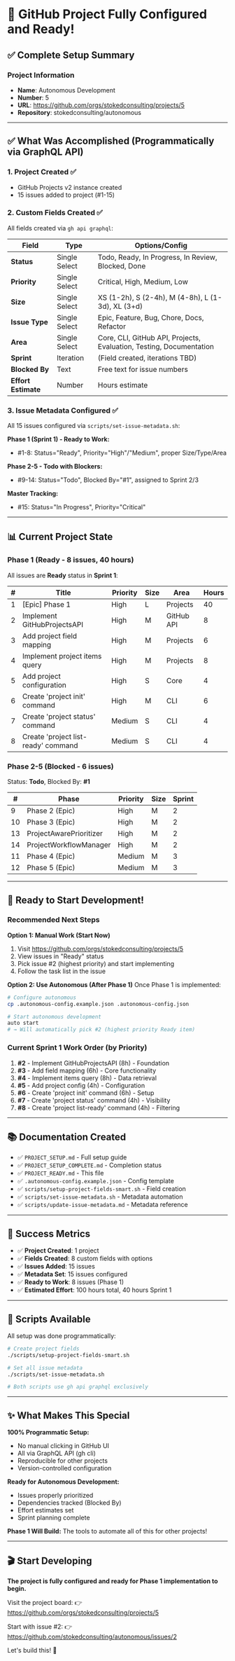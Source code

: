 # 🎉 GitHub Project Fully Configured and Ready!

## ✅ Complete Setup Summary

### Project Information
- **Name**: Autonomous Development  
- **Number**: 5
- **URL**: https://github.com/orgs/stokedconsulting/projects/5
- **Repository**: stokedconsulting/autonomous

---

## ✅ What Was Accomplished (Programmatically via GraphQL API)

### 1. Project Created ✅
- GitHub Projects v2 instance created
- 15 issues added to project (#1-15)

### 2. Custom Fields Created ✅
All fields created via `gh api graphql`:

| Field | Type | Options/Config |
|-------|------|----------------|
| **Status** | Single Select | Todo, Ready, In Progress, In Review, Blocked, Done |
| **Priority** | Single Select | Critical, High, Medium, Low |
| **Size** | Single Select | XS (1-2h), S (2-4h), M (4-8h), L (1-3d), XL (3+d) |
| **Issue Type** | Single Select | Epic, Feature, Bug, Chore, Docs, Refactor |
| **Area** | Single Select | Core, CLI, GitHub API, Projects, Evaluation, Testing, Documentation |
| **Sprint** | Iteration | (Field created, iterations TBD) |
| **Blocked By** | Text | Free text for issue numbers |
| **Effort Estimate** | Number | Hours estimate |

### 3. Issue Metadata Configured ✅
All 15 issues configured via `scripts/set-issue-metadata.sh`:

**Phase 1 (Sprint 1) - Ready to Work:**
- #1-8: Status="Ready", Priority="High"/"Medium", proper Size/Type/Area

**Phase 2-5 - Todo with Blockers:**
- #9-14: Status="Todo", Blocked By="#1", assigned to Sprint 2/3

**Master Tracking:**
- #15: Status="In Progress", Priority="Critical"

---

## 📊 Current Project State

### Phase 1 (Ready - 8 issues, 40 hours)
All issues are **Ready** status in **Sprint 1**:

| # | Title | Priority | Size | Area | Hours |
|---|-------|----------|------|------|-------|
| 1 | [Epic] Phase 1 | High | L | Projects | 40 |
| 2 | Implement GitHubProjectsAPI | High | M | GitHub API | 8 |
| 3 | Add project field mapping | High | M | Projects | 6 |
| 4 | Implement project items query | High | M | Projects | 8 |
| 5 | Add project configuration | High | S | Core | 4 |
| 6 | Create 'project init' command | High | M | CLI | 6 |
| 7 | Create 'project status' command | Medium | S | CLI | 4 |
| 8 | Create 'project list-ready' command | Medium | S | CLI | 4 |

### Phase 2-5 (Blocked - 6 issues)
Status: **Todo**, Blocked By: **#1**

| # | Phase | Priority | Size | Sprint |
|---|-------|----------|------|--------|
| 9 | Phase 2 (Epic) | High | M | 2 |
| 10 | Phase 3 (Epic) | High | M | 2 |
| 13 | ProjectAwarePrioritizer | High | M | 2 |
| 14 | ProjectWorkflowManager | High | M | 2 |
| 11 | Phase 4 (Epic) | Medium | M | 3 |
| 12 | Phase 5 (Epic) | Medium | M | 3 |

---

## 🚀 Ready to Start Development!

### Recommended Next Steps

**Option 1: Manual Work (Start Now)**
1. Visit https://github.com/orgs/stokedconsulting/projects/5
2. View issues in "Ready" status
3. Pick issue #2 (highest priority) and start implementing
4. Follow the task list in the issue

**Option 2: Use Autonomous (After Phase 1)**
Once Phase 1 is implemented:
```bash
# Configure autonomous
cp .autonomous-config.example.json .autonomous-config.json

# Start autonomous development
auto start
# → Will automatically pick #2 (highest priority Ready item)
```

### Current Sprint 1 Work Order (by Priority)
1. **#2** - Implement GitHubProjectsAPI (8h) - Foundation
2. **#3** - Add field mapping (6h) - Core functionality
3. **#4** - Implement items query (8h) - Data retrieval
4. **#5** - Add project config (4h) - Configuration
5. **#6** - Create 'project init' command (6h) - Setup
6. **#7** - Create 'project status' command (4h) - Visibility
7. **#8** - Create 'project list-ready' command (4h) - Filtering

---

## 📚 Documentation Created

- ✅ `PROJECT_SETUP.md` - Full setup guide
- ✅ `PROJECT_SETUP_COMPLETE.md` - Completion status
- ✅ `PROJECT_READY.md` - This file
- ✅ `.autonomous-config.example.json` - Config template
- ✅ `scripts/setup-project-fields-smart.sh` - Field creation
- ✅ `scripts/set-issue-metadata.sh` - Metadata automation
- ✅ `scripts/update-issue-metadata.md` - Metadata reference

---

## 🎯 Success Metrics

- ✅ **Project Created**: 1 project
- ✅ **Fields Created**: 8 custom fields with options
- ✅ **Issues Added**: 15 issues
- ✅ **Metadata Set**: 15 issues configured
- ✅ **Ready to Work**: 8 issues (Phase 1)
- ✅ **Estimated Effort**: 100 hours total, 40 hours Sprint 1

---

## 🔧 Scripts Available

All setup was done programmatically:

```bash
# Create project fields
./scripts/setup-project-fields-smart.sh

# Set all issue metadata
./scripts/set-issue-metadata.sh

# Both scripts use gh api graphql exclusively
```

---

## ✨ What Makes This Special

**100% Programmatic Setup:**
- No manual clicking in GitHub UI
- All via GraphQL API (gh cli)
- Reproducible for other projects
- Version-controlled configuration

**Ready for Autonomous Development:**
- Issues properly prioritized
- Dependencies tracked (Blocked By)
- Effort estimates set
- Sprint planning complete

**Phase 1 Will Build:**
The tools to automate all of this for other projects!

---

## 🎬 Start Developing

**The project is fully configured and ready for Phase 1 implementation to begin.**

Visit the project board:
👉 https://github.com/orgs/stokedconsulting/projects/5

Start with issue #2:
👉 https://github.com/stokedconsulting/autonomous/issues/2

Let's build this! 🚀
